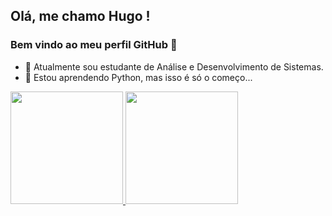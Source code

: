 ## Olá, me chamo Hugo ! 
### Bem vindo ao meu perfil GitHub 👋


- 🔭 Atualmente sou estudante de Análise e Desenvolvimento de Sistemas.
- 🌱 Estou aprendendo Python, mas isso é só o começo...

<div>
<a href="https://github.com/hugordsp">
<img height="180em" src="https://github-readme-stats.vercel.app/api/top-langs/?username=hugordsp&layout=compact&langs_count=7&theme=dracula"/>
<img height="180em" src="https://github-readme-stats.vercel.app/api?username=hugordsp&show_icons=true&theme=dracula&include_all_commits=true&count_private=true"/>
</div>
